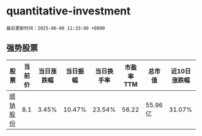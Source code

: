 # quantitative-investment

`最后更新时间：2025-06-06 11:33:00 +0800`

## 强势股票

|股票|当前价|当日涨跌幅|当日振幅|当日换手率|市盈率TTM|总市值|近10日涨跌幅|
|----|----|----|----|----|----|----|----|
|[顺钠股份](https://xueqiu.com/S/SZ000533)|8.1|3.45%|10.47%|23.54%|56.22|55.96亿|31.07%|
